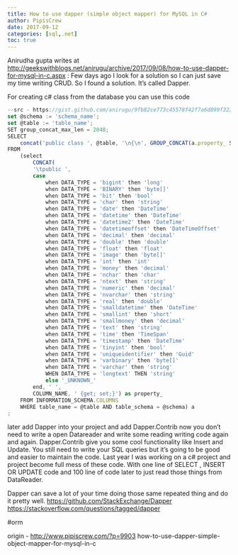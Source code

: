 ```yaml
---
title: How to use dapper (simple object mapper) for MySQL in C#
author: PipisCrew
date: 2017-09-12
categories: [sql,.net]
toc: true
---
```


Anirudha gupta writes at http://geekswithblogs.net/anirugu/archive/2017/09/08/how-to-use-dapper-for-mysql-in-c.aspx :
Few days ago I look for a solution so  I can  just save my time writing CRUD. So I found a solution. It’s called Dapper.

For creating c# class from the database you can use this code
```js
--src - https://gist.github.com/anirugu/9fb82ce773c45578f42f7a6d899f3221
set @schema := 'schema_name';
set @table := 'table_name';
SET group_concat_max_len = 2048;
SELECT 
    concat('public class ', @table, '\n{\n', GROUP_CONCAT(a.property_ SEPARATOR '\n'), '\n}') class_
FROM 
    (select
        CONCAT(
        '\tpublic ',
        case 
            when DATA_TYPE = 'bigint' then 'long'
            when DATA_TYPE = 'BINARY' then 'byte[]'
            when DATA_TYPE = 'bit' then 'bool'
            when DATA_TYPE = 'char' then 'string'
            when DATA_TYPE = 'date' then 'DateTime'
            when DATA_TYPE = 'datetime' then 'DateTime'
            when DATA_TYPE = 'datetime2' then 'DateTime'
            when DATA_TYPE = 'datetimeoffset' then 'DateTimeOffset'
            when DATA_TYPE = 'decimal' then 'decimal'
            when DATA_TYPE = 'double' then 'double'
            when DATA_TYPE = 'float' then 'float'
            when DATA_TYPE = 'image' then 'byte[]'
            when DATA_TYPE = 'int' then 'int'
            when DATA_TYPE = 'money' then 'decimal'
            when DATA_TYPE = 'nchar' then 'char'
            when DATA_TYPE = 'ntext' then 'string'
            when DATA_TYPE = 'numeric' then 'decimal'
            when DATA_TYPE = 'nvarchar' then 'string'
            when DATA_TYPE = 'real' then 'double'
            when DATA_TYPE = 'smalldatetime' then 'DateTime'
            when DATA_TYPE = 'smallint' then 'short'
            when DATA_TYPE = 'smallmoney' then 'decimal'
            when DATA_TYPE = 'text' then 'string'
            when DATA_TYPE = 'time' then 'TimeSpan'
            when DATA_TYPE = 'timestamp' then 'DateTime'
            when DATA_TYPE = 'tinyint' then 'bool'
            when DATA_TYPE = 'uniqueidentifier' then 'Guid'
            when DATA_TYPE = 'varbinary' then 'byte[]'
            when DATA_TYPE = 'varchar' then 'string'
            WHEN DATA_TYPE = 'longtext' THEN 'string'
            else '_UNKNOWN_'
        end, ' ', 
        COLUMN_NAME, ' {get; set;}') as property_
    FROM INFORMATION_SCHEMA.COLUMNS
    WHERE table_name = @table AND table_schema = @schema) a
;
```

later add Dapper into your project and add Dapper.Contrib
now you don’t need to write a open Datareader and write some reading writing code again and again.
Dapper.Contrib give you some cool functionality like Insert and Update. You still need to write your SQL queries but it’s going to be good and easier to maintain the code. Last year I was working on a c# project and project become full mess of these code. With one line of  SELECT , INSERT  OR UPDATE code and 100 line of code later to just read those things from DataReader.

Dapper can save a lot of your time doing those same repeated thing and do it pretty well. 
https://github.com/StackExchange/Dapper
https://stackoverflow.com/questions/tagged/dapper

#orm

origin - http://www.pipiscrew.com/?p=9903 how-to-use-dapper-simple-object-mapper-for-mysql-in-c